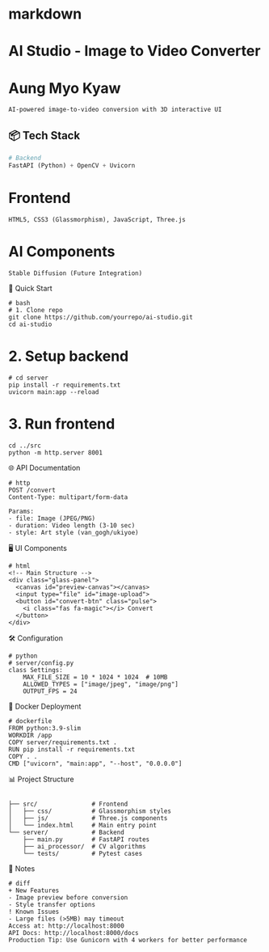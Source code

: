 # markdown
# AI Studio - Image to Video Converter  
# Aung Myo Kyaw 
`AI-powered image-to-video conversion with 3D interactive UI`

## 📦 Tech Stack  
```python
# Backend
FastAPI (Python) + OpenCV + Uvicorn
```
# Frontend  
```
HTML5, CSS3 (Glassmorphism), JavaScript, Three.js
```
# AI Components  
```
Stable Diffusion (Future Integration)
```
🚀 Quick Start
```
# bash
# 1. Clone repo
git clone https://github.com/yourrepo/ai-studio.git
cd ai-studio
```
# 2. Setup backend
```
# cd server
pip install -r requirements.txt
uvicorn main:app --reload
```
# 3. Run frontend
```
cd ../src
python -m http.server 8001
```
🌐 API Documentation
```
# http
POST /convert
Content-Type: multipart/form-data

Params:
- file: Image (JPEG/PNG)  
- duration: Video length (3-10 sec)  
- style: Art style (van_gogh/ukiyoe)  
```
🖥️ UI Components
```
# html
<!-- Main Structure -->
<div class="glass-panel">
  <canvas id="preview-canvas"></canvas>
  <input type="file" id="image-upload">
  <button id="convert-btn" class="pulse">
    <i class="fas fa-magic"></i> Convert
  </button>
</div>
```
🛠️ Configuration
```
# python
# server/config.py
class Settings:
    MAX_FILE_SIZE = 10 * 1024 * 1024  # 10MB
    ALLOWED_TYPES = ["image/jpeg", "image/png"]
    OUTPUT_FPS = 24
```
🐳 Docker Deployment
```
# dockerfile
FROM python:3.9-slim
WORKDIR /app
COPY server/requirements.txt .
RUN pip install -r requirements.txt
COPY . .
CMD ["uvicorn", "main:app", "--host", "0.0.0.0"]
```
📊 Project Structure
```

├── src/               # Frontend
│   ├── css/           # Glassmorphism styles
│   ├── js/            # Three.js components
│   └── index.html     # Main entry point
└── server/            # Backend
    ├── main.py        # FastAPI routes
    ├── ai_processor/  # CV algorithms
    └── tests/         # Pytest cases
```
📝 Notes
```
# diff
+ New Features  
- Image preview before conversion  
- Style transfer options  
! Known Issues  
- Large files (>5MB) may timeout
Access at: http://localhost:8000
API Docs: http://localhost:8000/docs
Production Tip: Use Gunicorn with 4 workers for better performance
